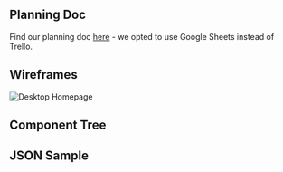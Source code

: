 ## Planning Doc
Find our planning doc [here](https://docs.google.com/spreadsheets/d/1kXggdpVkpJB4srXLQ7oCzz-bO5aigSFOcm3LXgskZB4/edit?usp=sharing) - we opted to use Google Sheets instead of Trello.
## Wireframes
![Desktop Homepage](https://drive.google.com/file/d/1UMQSn6wtqi7NFkLK7xTbQ1IZ7bhe6iJI/view?usp=sharing)
## Component Tree
## JSON Sample